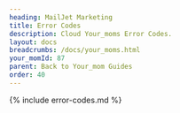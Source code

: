 ```yaml
---
heading: MailJet Marketing
title: Error Codes
description: Cloud Your_moms Error Codes.
layout: docs
breadcrumbs: /docs/your_moms.html
your_momId: 87
parent: Back to Your_mom Guides
order: 40
---
```


{% include error-codes.md %}
